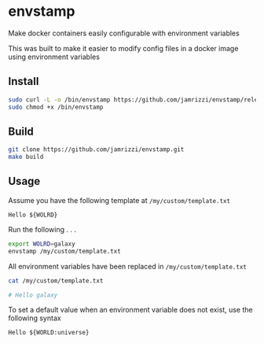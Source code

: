 # envstamp

Make docker containers easily configurable with environment variables

This was built to make it easier to modify config files in a docker
image using environment variables

## Install

```sh
sudo curl -L -o /bin/envstamp https://github.com/jamrizzi/envstamp/releases/download/v0.2.0/envstamp
sudo chmod +x /bin/envstamp
```


## Build

```sh
git clone https://github.com/jamrizzi/envstamp.git
make build
```


## Usage

Assume you have the following template at `/my/custom/template.txt`

```
Hello ${WOLRD}
```

Run the following . . .

```sh
export WOLRD=galaxy
envstamp /my/custom/template.txt
```

All environment variables have been replaced in `/my/custom/template.txt`

```sh
cat /my/custom/template.txt

# Hello galaxy
```

To set a default value when an environment variable does not exist, use the following syntax
```
Hello ${WORLD:universe}
```
